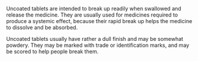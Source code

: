 Uncoated tablets are intended to break up readily when swallowed and release the medicine. They are usually used for medicines required to produce a systemic effect, because their rapid break up helps the medicine to dissolve and be absorbed.

Uncoated tablets usually have rather a dull finish and may be somewhat powdery. They may be marked with trade or identification marks, and may be scored to help people break them.
